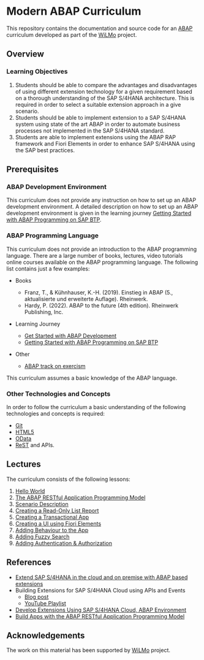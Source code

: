 # Modern ABAP Curriculum

This repository contains the documentation and source code for an [ABAP](https://en.wikipedia.org/wiki/ABAP)
curriculum developed as part of the [WiLMo](https://www.dh.nrw/kooperationen/OERContent.nrw%202021-95) project.

## Overview

### Learning Objectives

1. Students should be able to compare the advantages and disadvantages of using different extension technology for a given requirement
   based on a thorough understanding of the SAP S/4HANA architecture. This is required in order to select
   a suitable extension approach in a give scenario.
1. Students should be able to implement extension to a SAP S/4HANA system using state of the art ABAP in order to
   automate business processes not implemented in the SAP S/4HANA standard.
1. Students are able to implement extensions using the ABAP RAP framework and Fiori Elements in order to enhance
   SAP S/4HANA using the SAP best practices.

## Prerequisites

### ABAP Development Environment

This curriculum does not provide any instruction on how to set up an ABAP development environment.
A detailed description on how to set up an ABAP development environment is given in the learning journey
[Getting Started with ABAP Programming on SAP BTP](https://learning.sap.com/learning-journey/get-started-with-abap-programming-on-sap-btp).

### ABAP Programming Language

This curriculum does not provide an introduction to the ABAP programming language. There are a large number
of books, lectures, video tutorials online courses available on the ABAP programming language. The following
list contains just a few examples:

- Books

  - Franz, T., & Kühnhauser, K.-H. (2019). Einstieg in ABAP (5., aktualisierte und erweiterte Auflage). Rheinwerk.
  - Hardy, P. (2022). ABAP to the future (4th edition). Rheinwerk Publishing, Inc.

- Learning Journey

  - [Get Started with ABAP Development](https://developers.sap.com/mission.abap-dev-get-started.html)
  - [Getting Started with ABAP Programming on SAP BTP](https://learning.sap.com/learning-journey/get-started-with-abap-programming-on-sap-btp)

- Other
  - [ABAP track on exercism](https://exercism.org/tracks/abap)

This curriculum assumes a basic knowledge of the ABAP language.

### Other Technologies and Concepts

In order to follow the curriculum a basic understanding of the following technologies and concepts is required:

- [Git](https://en.wikipedia.org/wiki/Git)
- [HTML5](https://en.wikipedia.org/wiki/HTML5)
- [OData](https://www.odata.org/)
- [ReST](https://en.wikipedia.org/wiki/Representational_state_transfer) and APIs.

## Lectures

The curriculum consists of the following lessons:

1. [Hello World](./docs/hello_world.md)
1. [The ABAP RESTful Application Programming Model](./docs/abap_rap.md)
1. [Scenario Description](./docs/scenario_description.md)
1. [Creating a Read-Only List Report](./docs/ro_list_report.md)
1. [Creating a Transactional App](./docs/transactional_app.md)
1. [Creating a UI using Fiori Elements](./docs/fiori_ui.md)
1. [Adding Behaviour to the App](./docs/adding_behaviour.md)
1. [Adding Fuzzy Search](./docs/common_capbilities.md)
1. [Adding Authentication & Authorization](./docs/authentication.md)

## References

- [Extend SAP S/4HANA in the cloud and on premise with ABAP based extensions](https://www.sap.com/documents/2022/10/52e0cd9b-497e-0010-bca6-c68f7e60039b.html)
- Building Extensions for SAP S/4HANA Cloud using APIs and Events
  - [Blog post](https://blogs.sap.com/2019/10/22/building-extensions-for-the-intelligent-enterprise-on-sap-cloud-platform/)
  - [YouTube Playlist](https://www.youtube.com/playlist?list=PLkzo92owKnVxiagp35AcwoxOlX0J4hLyY)
- [Develop Extensions Using SAP S/4HANA Cloud, ABAP Environment](https://learning.sap.com/learning-journey/develop-extensions-using-sap-s-4hana-cloud-abap-environment)
- [Build Apps with the ABAP RESTful Application Programming Model](https://open.sap.com/courses/cp13)

## Acknowledgements

The work on this material has been supported by [WiLMo](https://www.dh.nrw/kooperationen/OERContent.nrw%202021-95) project.

